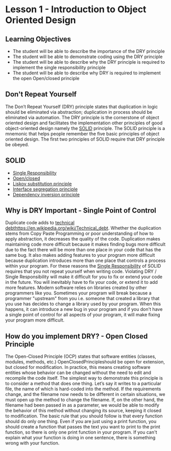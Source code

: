 # Lesson 1 - Introduction to Object Oriented Design

## Learning Objectives
- The student will be able to describe the importance of the DRY principle 
- The student will be able to demonstrate coding using the DRY principle
- The student will be able to describe why the DRY principle is required to implement the single responsibility principle
- The student will be able to describe why DRY is required to implement the open Open/closed principle


## Don't Repeat Yourself

The Don’t Repeat Yourself (DRY) principle states that duplication in logic should be eliminated via abstraction; duplication in process should be eliminated via automation.  The DRY principle is the cornerstone of object oriented design and facilitates the implementation other principles of good object-oriented design namely the [SOLID](https://en.wikipedia.org/wiki/SOLID_(object-oriented_design)) principle.  The SOLID principle is a mnemonic that helps people remember the five basic principles of object oriented design.   The first two principles of SOLID require that DRY principle be obeyed.

## SOLID
- [Single Responsibility](https://en.wikipedia.org/wiki/Single_responsibility_principle)
- [Open/closed](https://en.wikipedia.org/wiki/Open/closed_principle)
- [Liskov substitution principle](https://en.wikipedia.org/wiki/Liskov_substitution_principle)
- [Interface segregation principle](https://en.wikipedia.org/wiki/Interface_segregation_principle)
- [Dependency inversion principle](https://en.wikipedia.org/wiki/Dependency_inversion_principle)


## Why is DRY Important - Single Point of Control
Duplicate code adds to [technical debt]()https://en.wikipedia.org/wiki/Technical_debt.  Whether the duplication stems from Copy Paste Programming or poor understanding of how to apply abstraction, it decreases the quality of the code.  Duplication makes maintaining code more difficult because it makes finding bugs more difficult due to the fact there will be more than one place in your code that has the same bug.  It also makes adding features to your program more difficult because duplication introduces more than one place that controls a process within your program.  For these reasons the [Single Responsibility](https://en.wikipedia.org/wiki/Single_responsibility_principle) of SOLID requires that you not repeat yourself when writing code.  Violating DRY / Single Responsibility will make it difficult for you to fix or extend your code in the future.  You will inevitably have to fix your code, or extend it to add more features.  Modern software relies on libraries created by other programmers like you.  Sometimes your program will break because a programmer "upstream" from you i.e. someone that created a library that you use has decides to change a library used by your program.  When this happens, it can introduce a new bug in your program and if you don't have a single point of control for all aspects of your program, it will make fixing your program more difficult.

## How do you implement DRY? - Open Closed Principle

The Open-Closed Principle (OCP) states that software entities (classes, modules, methods, etc.)  OpenClosedPrincipleshould be open for extension, but closed for modification.  In practice, this means creating software entities whose behavior can be changed without the need to edit and recompile the code itself. The simplest way to demonstrate this principle is to consider a method that does one thing. Let’s say it writes to a particular file, the name of which is hard-coded into the method. If the requirements change, and the filename now needs to be different in certain situations, we must open up the method to change the filename. If, on the other hand, the filename had been passed in as a parameter, we would be able to modify the behavior of this method without changing its source, keeping it closed to modification.  The basic rule that you should follow is that every function should do only one thing.  Even if you are just using a print function, you should create a function that passes the text you want to print to the print function, so there is only one print function in your program.  If you can't explain what your function is doing in one sentence, there is something wrong with your function.
